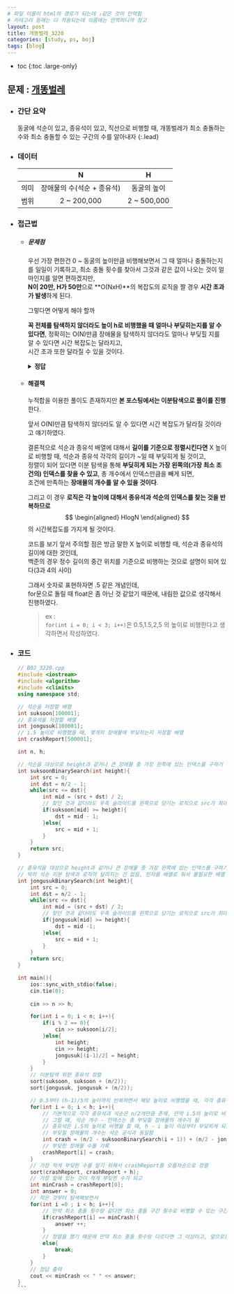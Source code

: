 ```yaml
---
# 파일 이름이 html의 경로가 되는데 ₂같은 것이 안먹힘
# 카테고리 등에는 다 적용되는데 이름에는 안먹히니까 참고
layout: post
title: 개똥벌레_3220
categories: [study, ps, boj]
tags: [blog]
---
```

- toc
{:toc .large-only}

## 문제 : [개똥벌레](https://www.acmicpc.net/problem/3020)

+ ### 간단 요약
    동굴에 석순이 있고, 종유석이 있고, 직선으로 비행할 때, 개똥벌레가 최소 충돌하는 수와 최소 충돌할 수 있는 구간의 수를 알아내자
    {:.lead}

+ ### 데이터

  |   |N|H|
  |:--:|:--:|:--:|
  |의미|장애물의 수(석순 + 종유석)|동굴의 높이|
  |범위|2 ~ 200,000|2 ~ 500,000|

+ ### 접근법
    + ##### 문제점
      우선 가장 편한건 0 ~ 동굴의 높이만큼 비행해보면서 그 때 얼마나 충돌하는지를 일일이 기록하고, 최소 충돌 횟수를 찾아서 그것과 같은 값이 나오는 것이 얼마인지를 알면 편하겠지만,   
      **N이 20만, H가 50만**으로 **O(NxH)**의 복잡도의 로직을 짤 경우 **시간 초과가 발생**하게 된다.

      그렇다면 어떻게 해야 할까

      **꼭 전체를 탐색하지 않더라도 높이 h로 비행했을 때 얼마나 부딪히는지를 알 수 있다면**, 정확히는 O(N)만큼 장애물을 탐색하지 않더라도 얼마나 부딪힐 지를 알 수 있다면 시간 복잡도는 달라지고,    
      시간 초과 또한 달라질 수 있을 것이다.
      
      <details>
        <summary><b>정답</b></summary>
        이분탐색
      </details>



    + #### 해결책
        누적합을 이용한 풀이도 존재하지만 **본 포스팅에서는 이분탐색으로 풀이를 진행**한다.

        앞서 O(N)만큼 탐색하지 않더라도 알 수 있다면 시간 복잡도가 달라질 것이라고 얘기하였다.

        결론적으로 석순과 종유석 배열에 대해서 **길이를 기준으로 정렬시킨다면** X 높이로 비행할 때, 석순과 종유석 각각의 길이가 ~일 때 부딪히게 될 것이고,    
        정렬이 되어 있다면 이분 탐색을 통해 **부딪히게 되는 가장 왼쪽의(가장 최소 조건의) 인덱스를 찾을 수 있고**, 총 개수에서 인덱스만큼을 빼게 되면,    
        조건에 만족하는 **장애물의 개수를 알 수 있을 것이다**.
        
        그리고 이 경우 **로직은 각 높이에 대해서 종유석과 석순의 인덱스를 찾는 것을 반복하므로**
        $$
          \begin{aligned}
          HlogN
          \end{aligned}
        $$
        의 시간복잡도를 가지게 될 것이다.

        코드를 보기 앞서 주의할 점은 방금 말한 X 높이로 비행할 때, 석순과 종유석의 길이에 대한 것인데,    
        백준의 경우 정수 길이의 중간 위치를 기준으로 비행하는 것으로 설명이 되어 있다(3과 4의 사이)

        그래서 숫자로 표현하자면 .5 같은 개념인데,    
        for문으로 돌릴 때 float은 좀 아닌 것 같았기 때문에, 내림한 값으로 생각해서 진행하였다.
        > ex :     
        `for(int i = 0; i < 3; i++)`은  0.5,1.5,2,5 의 높이로 비행한다고 생각하면서 작성하였다.


+ ### 코드
  ~~~c++
  // BOJ_3220.cpp
  #include <iostream>
  #include <algorithm>
  #include <climits>
  using namespace std;

  // 석순을 저장할 배열
  int suksoon[100001];
  // 종유석을 저장할 배열
  int jongusuk[100001];
  // i.5 높이로 비행했을 때, 몇개의 장애물에 부딪히는지 저장할 배열
  int crashReport[500001];

  int n, h;

  // 석순을 대상으로 height과 같거나 큰 장애물 중 가장 왼쪽에 있는 인덱스를 구하기 위한 이분 탐색
  int suksoonBinarySearch(int height){
      int src = 0;
      int dst = n/2 - 1;
      while(src <= dst){
          int mid = (src + dst) / 2;
          // 찾던 것과 같더라도 우측 슬라이드를 왼쪽으로 당기는 로직으로 src가 최대한 왼쪽 인덱스의 값을 찾도록 함
          if(suksoon[mid] >= height){
              dst = mid - 1;
          }else{
              src = mid + 1;
          }
      }
      return src;
  }

  // 종유석을 대상으로 height과 같거나 큰 장애물 중 가장 왼쪽에 있는 인덱스를 구하기 위한 이분 탐색
  // 딱히 석순 이분 탐색과 로직이 달라지는 건 없음, 인자를 배열로 줘서 불필요한 배열 복사를 피하기 위함
  int jongusukBinarySearch(int height){
      int src = 0;
      int dst = n/2 - 1;
      while(src <= dst){
          int mid = (src + dst) / 2;
          // 찾던 것과 같더라도 우측 슬라이드를 왼쪽으로 당기는 로직으로 src가 최대한 왼쪽 인덱스의 값을 찾도록 함
          if(jongusuk[mid] >= height){
              dst = mid -1;
          }else{
              src = mid + 1;
          }
      }
      return src;
  }

  int main(){
      ios::sync_with_stdio(false);
      cin.tie(0);
      
      cin >> n >> h;

      for(int i = 0; i < n; i++){
          if(i % 2 == 0){
              cin >> suksoon[i/2];
          }else{
              int height;
              cin >> height;
              jongusuk[(i-1)/2] = height;
          }
      }
      // 이분탐색 위한 종유석 정렬
      sort(suksoon, suksoon + (n/2));
      sort(jongusuk, jongusuk + (n/2));

      // 0.5부터 (h-1)/5의 높이까지 반복하면서 해당 높이로 비행했을 때, 각각 종유석에 부딪히는 횟수랑 석순에 부딪히는 횟수를 계산할 것임
      for(int i = 0; i < h; i++){
          // 기본적으로 각각 종유석과 석순은 n/2개만큼 존재, 만약 i.5의 높이로 비행한다면 석순의 높이가 i+1일 때부터 석순에 부딪힐 것이므로 i+1높이 이상이면서 가장 작은 위치의 인덱스를 찾음
          // 그럴 때, 석순 개수 - 인덱스는 총 부딪힐 장애물의 개수가 됨
          // 종유석은 i.5의 높이로 비행을 할 때, h - i 높이 이상부터 부딪히게 되므로, h-i 높이 이상이면서 가장 작은 위치의 인덱스를 찾음
          // 부딪힐 장애물의 개수는 석순 공식과 동일함
          int crash = (n/2 - suksoonBinarySearch(i + 1)) + (n/2 - jongusukBinarySearch(h - i));
          // 부딪힌 장애물 수를 기록
          crashReport[i] = crash;
      }
      // 가장 적게 부딪힌 수를 알기 위해서 crashReport를 오름차순으로 정렬
      sort(crashReport, crashReport + h);
      // 가장 앞에 있는 것이 적게 부딪힌 수가 되고
      int minCrash = crashReport[0];
      int answer = 0;
      // 작은 것부터 탐색해보면서
      for(int i =0 ; i < h; i++){
          // 만약 최소 충돌 횟수랑 같다면 최소 충돌 구간 횟수로 비행할 수 있는 구간이 있다는 뜻이므로 answer 증감
          if(crashReport[i] == minCrash){
              answer ++;
          }
          // 정렬을 했기 떄문에 만약 최소 충돌 횟수랑 다르다면 그 이상이고, 앞으로는 그것과 같거나 더 큰 충돌 횟수만 존재하므로 바로 탈출
          else{
              break;
          }
      }
      // 정답 출력
      cout << minCrash << " " << answer;
  }
  ```
